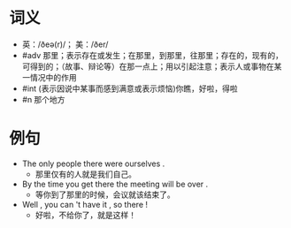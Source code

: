# 词义
- 英：/ðeə(r)/； 美：/ðer/
- #adv 那里；表示存在或发生；在那里，到那里，往那里；存在的，现有的，可得到的；（故事、辩论等）在那一点上；用以引起注意；表示人或事物在某一情况中的作用
- #int (表示因说中某事而感到满意或表示烦恼)你瞧，好啦，得啦
- #n 那个地方
# 例句
- The only people there were ourselves .
	- 那里仅有的人就是我们自己。
- By the time you get there the meeting will be over .
	- 等你到了那里的时候，会议就该结束了。
- Well , you can 't have it , so there !
	- 好啦，不给你了，就是这样！
